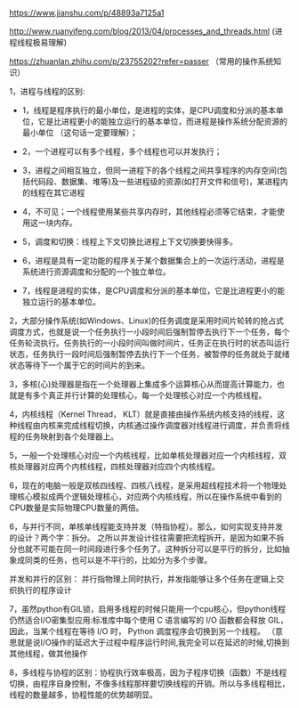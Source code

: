https://www.jianshu.com/p/48893a7125a1

http://www.ruanyifeng.com/blog/2013/04/processes_and_threads.html (进程线程极易理解)

https://zhuanlan.zhihu.com/p/23755202?refer=passer （常用的操作系统知识）


1，进程与线程的区别:
* 1，线程是程序执行的最小单位，是进程的实体，是CPU调度和分派的基本单位，它是比进程更小的能独立运行的基本单位，而进程是操作系统分配资源的最小单位 （这句话一定要理解）；
* 2，一个进程可以有多个线程，多个线程也可以并发执行；

* 3，进程之间相互独立，但同一进程下的各个线程之间共享程序的内存空间(包括代码段、数据集、堆等)及一些进程级的资源(如打开文件和信号)，某进程内的线程在其它进程
* 4，不可见；一个线程使用某些共享内存时，其他线程必须等它结束，才能使用这一块内存。
* 5，调度和切换：线程上下文切换比进程上下文切换要快得多。
* 6，进程是具有一定功能的程序关于某个数据集合上的一次运行活动，进程是系统进行资源调度和分配的一个独立单位。
* 7，线程是进程的实体，是CPU调度和分派的基本单位，它是比进程更小的能独立运行的基本单位。

2，大部分操作系统(如Windows、Linux)的任务调度是采用时间片轮转的抢占式调度方式，也就是说一个任务执行一小段时间后强制暂停去执行下一个任务，每个任务轮流执行。任务执行的一小段时间叫做时间片，任务正在执行时的状态叫运行状态，任务执行一段时间后强制暂停去执行下一个任务，被暂停的任务就处于就绪状态等待下一个属于它的时间片的到来。

3，多核(心)处理器是指在一个处理器上集成多个运算核心从而提高计算能力，也就是有多个真正并行计算的处理核心，每一个处理核心对应一个内核线程。

4，内核线程（Kernel Thread， KLT）就是直接由操作系统内核支持的线程，这种线程由内核来完成线程切换，内核通过操作调度器对线程进行调度，并负责将线程的任务映射到各个处理器上。

5，一般一个处理核心对应一个内核线程，比如单核处理器对应一个内核线程，双核处理器对应两个内核线程，四核处理器对应四个内核线程。

6，现在的电脑一般是双核四线程、四核八线程，是采用超线程技术将一个物理处理核心模拟成两个逻辑处理核心，对应两个内核线程，所以在操作系统中看到的CPU数量是实际物理CPU数量的两倍。

6，与并行不同，单核单线程能支持并发（特指协程）。那么，如何实现支持并发的设计？两个字：拆分。
之所以并发设计往往需要把流程拆开，是因为如果不拆分也就不可能在同一时间段进行多个任务了。这种拆分可以是平行的拆分，比如抽象成同类的任务，也可以是不平行的，比如分为多个步骤。

并发和并行的区别：
并行指物理上同时执行，并发指能够让多个任务在逻辑上交织执行的程序设计

7，虽然python有GIL锁，启用多线程的时候只能用一个cpu核心，但python线程仍然适合I/O密集型应用:标准库中每个使用 C 语言编写的 I/O 函数都会释放 GIL，因此，当某个线程在等待 I/O 时， Python 调度程序会切换到另一个线程。 （意思就是说I/O操作的延迟大于过程中程序运行时间,我完全可以在延迟的时候,切换到其他线程，做其他操作

8，多线程与协程的区别：协程执行效率极高，因为子程序切换（函数）不是线程切换，由程序自身控制，不像多线程那样要切换线程的开销。所以与多线程相比，线程的数量越多，协程性能的优势越明显。
